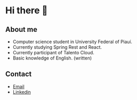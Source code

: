 # Hi there 👋

## About me

- Computer science student in University Federal of Piauí.
- Currently studying Spring Rest and React.
- Currently participant of Talento Cloud.
- Basic knowledge of English. (written)

## Contact
- [Email](francosprogrammermonx@gmail.com)
- [Linkedin](https://www.linkedin.com/in/francisco-cosme-b3b425221/)
<!--
**FranCosMonX/FranCosMonX** is a ✨ _special_ ✨ repository because its `README.md` (this file) appears on your GitHub profile.

Here are some ideas to get you started:

- 🔭 I’m currently working on ...
- 🌱 I’m currently learning ...
- 👯 I’m looking to collaborate on ...
- 🤔 I’m looking for help with ...
- 💬 Ask me about ...
- 📫 How to reach me: ...
- 😄 Pronouns: ...
- ⚡ Fun fact: ...
-->
